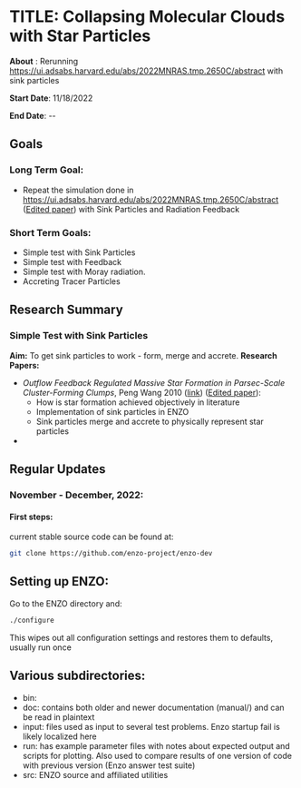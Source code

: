 ﻿
# **TITLE**: Collapsing Molecular Clouds with Star Particles
**About** : Rerunning https://ui.adsabs.harvard.edu/abs/2022MNRAS.tmp.2650C/abstract with sink particles

**Start Date**: 11/18/2022

**End Date**: --

## Goals
### Long Term Goal:
   * Repeat the simulation done in https://ui.adsabs.harvard.edu/abs/2022MNRAS.tmp.2650C/abstract ([Edited paper](https://share.goodnotes.com/s/iPlfCAy6n9a2HzL67PfF6e)) with Sink Particles and Radiation Feedback

### Short Term Goals:
   * Simple test with Sink Particles
   * Simple test with Feedback
   * Simple test with Moray radiation.
   * Accreting Tracer Particles

## Research Summary
### Simple Test with Sink Particles
**Aim:** To get sink particles to work - form, merge and accrete.
**Research Papers:**
   * *Outflow Feedback Regulated Massive Star Formation in Parsec-Scale Cluster-Forming Clumps*, Peng Wang 2010 ([link](https://ui.adsabs.harvard.edu/abs/2010ApJ...709...27W/abstract)) ([Edited paper](https://share.goodnotes.com/s/BCOsgmPjL1IzaAhVDh0Uoe)): 
      - How is star formation achieved objectively in literature
      - Implementation of sink particles in ENZO
      - Sink particles merge and accrete to physically represent star particles
   * 




## Regular Updates



### November - December, 2022:
#### First steps:
   
   current stable source code can be found at:
   ```bash
   git clone https://github.com/enzo-project/enzo-dev    
   ```

## Setting up ENZO:
   Go to the ENZO directory and:
   ```bash
   ./configure
   ``` 
   This wipes out all configuration settings and restores them to defaults, usually run once
## Various subdirectories:
   * bin: 
   * doc: contains both older and newer documentation (manual/) and can be read in plaintext
   * input: files used as input to several test problems. Enzo startup fail is likely localized here
   * run: has example parameter files with notes about expected output and scripts for plotting. Also used to compare results of one version of code with previous version (Enzo answer test suite)
   * src: ENZO source and affiliated utilities

